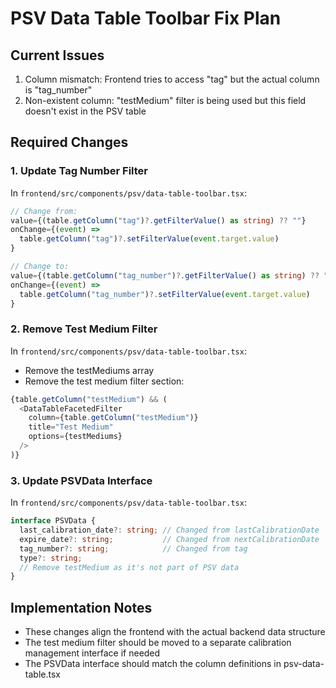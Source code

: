 # PSV Data Table Toolbar Fix Plan

## Current Issues
1. Column mismatch: Frontend tries to access "tag" but the actual column is "tag_number"
2. Non-existent column: "testMedium" filter is being used but this field doesn't exist in the PSV table

## Required Changes

### 1. Update Tag Number Filter
In `frontend/src/components/psv/data-table-toolbar.tsx`:
```typescript
// Change from:
value={(table.getColumn("tag")?.getFilterValue() as string) ?? ""}
onChange={(event) =>
  table.getColumn("tag")?.setFilterValue(event.target.value)
}

// Change to:
value={(table.getColumn("tag_number")?.getFilterValue() as string) ?? ""}
onChange={(event) =>
  table.getColumn("tag_number")?.setFilterValue(event.target.value)
}
```

### 2. Remove Test Medium Filter
In `frontend/src/components/psv/data-table-toolbar.tsx`:
- Remove the testMediums array
- Remove the test medium filter section:
```typescript
{table.getColumn("testMedium") && (
  <DataTableFacetedFilter
    column={table.getColumn("testMedium")}
    title="Test Medium"
    options={testMediums}
  />
)}
```

### 3. Update PSVData Interface
In `frontend/src/components/psv/data-table-toolbar.tsx`:
```typescript
interface PSVData {
  last_calibration_date?: string; // Changed from lastCalibrationDate
  expire_date?: string;           // Changed from nextCalibrationDate
  tag_number?: string;            // Changed from tag
  type?: string;
  // Remove testMedium as it's not part of PSV data
}
```

## Implementation Notes
- These changes align the frontend with the actual backend data structure
- The test medium filter should be moved to a separate calibration management interface if needed
- The PSVData interface should match the column definitions in psv-data-table.tsx
